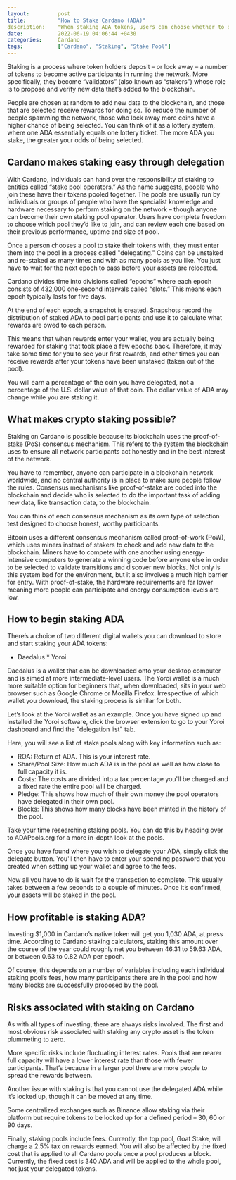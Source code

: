 ```yaml
---
layout:         post
title:          "How to Stake Cardano (ADA)"
description:‌    "When staking ADA tokens, users can choose whether to outsource the process to delegate stake-pool operators or run their own Cardano staking pool." 
date:           2022-06-19 04:06:44 +0430
categories:     Cardano
tags:           ["Cardano", "Staking", "Stake Pool"]
---
```


Staking is a process where token holders deposit – or lock away – a number of tokens to become active participants 
in running the network. More specifically, they become “validators” (also known as “stakers”) whose role is to 
propose and verify new data that’s added to the blockchain.

People are chosen at random to add new data to the blockchain, and those that are selected receive rewards 
for doing so. To reduce the number of people spamming the network, those who lock away more coins have a higher 
chance of being selected. You can think of it as a lottery system, where one ADA essentially equals one lottery 
ticket. The more ADA you stake, the greater your odds of being selected.

## Cardano makes staking easy through delegation

With Cardano, individuals can hand over the responsibility of staking to entities called “stake pool operators.”
As the name suggests, people who join these have their tokens pooled together. The pools are usually run by 
individuals or groups of people who have the specialist knowledge and hardware necessary to perform staking on 
the network – though anyone can become their own staking pool operator. Users have complete freedom to choose 
which pool they’d like to join, and can review each one based on their previous performance, uptime and size of 
pool.

Once a person chooses a pool to stake their tokens with, they must enter them into the pool in a process called 
"delegating." Coins can be unstaked and re-staked as many times and with as many pools as you like. You just have 
to wait for the next epoch to pass before your assets are relocated.

Cardano divides time into divisions called “epochs” where each epoch consists of 432,000 one-second intervals 
called “slots.” This means each epoch typically lasts for five days.

At the end of each epoch, a snapshot is created. Snapshots record the distribution of staked ADA to pool 
participants and use it to calculate what rewards are owed to each person.

This means that when rewards enter your wallet, you are actually being rewarded for staking that took place a 
few epochs back. Therefore, it may take some time for you to see your first rewards, and other times you can 
receive rewards after your tokens have been unstaked (taken out of the pool).

You will earn a percentage of the coin you have delegated, not a percentage of the U.S. dollar value of that coin. 
The dollar value of ADA may change while you are staking it.

## What makes crypto staking possible?

Staking on Cardano is possible because its blockchain uses the proof-of-stake (PoS) consensus mechanism. This 
refers to the system the blockchain uses to ensure all network participants act honestly and in the best interest 
of the network.

You have to remember, anyone can participate in a blockchain network worldwide, and no central authority is in 
place to make sure people follow the rules. Consensus mechanisms like proof-of-stake are coded into the blockchain 
and decide who is selected to do the important task of adding new data, like transaction data, to the blockchain.

You can think of each consensus mechanism as its own type of selection test designed to choose honest, worthy 
participants.

Bitcoin uses a different consensus mechanism called proof-of-work (PoW), which uses miners instead of stakers to 
check and add new data to the blockchain. Miners have to compete with one another using energy-intensive computers 
to generate a winning code before anyone else in order to be selected to validate transitions and discover new 
blocks. Not only is this system bad for the environment, but it also involves a much high barrier for entry. With 
proof-of-stake, the hardware requirements are far lower meaning more people can participate and energy consumption 
levels are low.

## How to begin staking ADA

There’s a choice of two different digital wallets you can download to store and start staking your ADA tokens:

* Daedalus
*‌ Yoroi

Daedalus is a wallet that can be downloaded onto your desktop computer and is aimed at more intermediate-level 
users. The Yoroi wallet is a much more suitable option for beginners that, when downloaded, sits in your web 
browser such as Google Chrome or Mozilla Firefox. Irrespective of which wallet you download, the staking 
process is similar for both.

Let’s look at the Yoroi wallet as an example. Once you have signed up and installed the Yoroi software, click 
the browser extension to go to your Yoroi dashboard and find the "delegation list" tab.

Here, you will see a list of stake pools along with key information such as:

* ROA: Return of ADA. This is your interest rate.
* Share/Pool Size: How much ADA is in the pool as well as how close to full capacity it is.
* Costs: The costs are divided into a tax percentage you'll be charged and a fixed rate the entire pool will be charged.
* Pledge: This shows how much of their own money the pool operators have delegated in their own pool.
* Blocks: This shows how many blocks have been minted in the history of the pool.

Take your time researching staking pools. You can do this by heading over to ADAPools.org for a more 
in-depth look at the pools.

Once you have found where you wish to delegate your ADA, simply click the delegate button. You'll then have 
to enter your spending password that you created when setting up your wallet and agree to the fees.

Now all you have to do is wait for the transaction to complete. This usually takes between a few seconds to a 
couple of minutes. Once it’s confirmed, your assets will be staked in the pool.

## How profitable is staking ADA?

Investing $1,000 in Cardano’s native token will get you 1,030 ADA, at press time. According to Cardano 
staking calculators, staking this amount over the course of the year could roughly net you between 46.31 
to 59.63 ADA, or between 0.63 to 0.82 ADA per epoch.

Of course, this depends on a number of variables including each individual staking pool’s fees, how many 
participants there are in the pool and how many blocks are successfully proposed by the pool.


## Risks associated with staking on Cardano

As with all types of investing, there are always risks involved. The first and most obvious risk associated 
with staking any crypto asset is the token plummeting to zero.

More specific risks include fluctuating interest rates. Pools that are nearer full capacity will have a 
lower interest rate than those with fewer participants. That’s because in a larger pool there are more 
people to spread the rewards between.

Another issue with staking is that you cannot use the delegated ADA while it’s locked up, though it can 
be moved at any time.

Some centralized exchanges such as Binance allow staking via their platform but require tokens to be 
locked up for a defined period – 30, 60 or 90 days.

Finally, staking pools include fees. Currently, the top pool, Goat Stake, will charge a 2.5% tax on 
rewards earned. You will also be affected by the fixed cost that is applied to all Cardano pools once 
a pool produces a block. Currently, the fixed cost is 340 ADA and will be applied to the whole pool, 
not just your delegated tokens.










